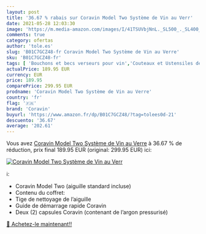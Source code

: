 ```yaml
---
layout: post
title: '36.67 % rabais sur Coravin Model Two Système de Vin au Verr'
date: 2021-05-28 12:03:30
image: 'https://m.media-amazon.com/images/I/41TSUVbjNnL._SL500_._SL400_.jpg'
comments: true
category: ofertas
author: 'tole.es'
slug: 'B01C7GCZ48-fr Coravin Model Two Système de Vin au Verre'
sku: 'B01C7GCZ48-fr'
tags: [ 'Bouchons et becs verseurs pour vin','Couteaux et Ustensiles de Cuisine','Cuisine et Maison','Ustensils pour bar et vin','coravin', ]
actualPrice: 189.95 EUR
currency: EUR
price: 189.95
comparePrice: 299.95 EUR
prodname: 'Coravin Model Two Système de Vin au Verre'
country: 'fr'
flag: '🇫🇷'
brand: 'Coravin'
buyurl: 'https://www.amazon.fr/dp/B01C7GCZ48/?tag=tolees0d-21'
descuento: '36.67'
average: '202.61'
---
```


Vous avez [Coravin Model Two Système de Vin au Verre](https://www.amazon.fr/dp/B01C7GCZ48/?tag=tolees0d-21)  à  36.67 % de réduction, prix final  189.95 EUR (original: 299.95 EUR) ici:

[![Coravin Model Two Système de Vin au Verr](https://m.media-amazon.com/images/I/41TSUVbjNnL._SL500_._SL400_.jpg)](https://www.amazon.fr/dp/B01C7GCZ48/?tag=tolees0d-21)

ℹ️:

- Coravin Model Two (aiguille standard incluse)
- Contenu du coffret:
- Tige de nettoyage de l’aiguille
- Guide de démarrage rapide Coravin
- Deux (2) capsules Coravin (contenant de l’argon pressurisé)

[🛒 Achetez-le maintenant!!](https://www.amazon.fr/dp/B01C7GCZ48/?tag=tolees0d-21)
